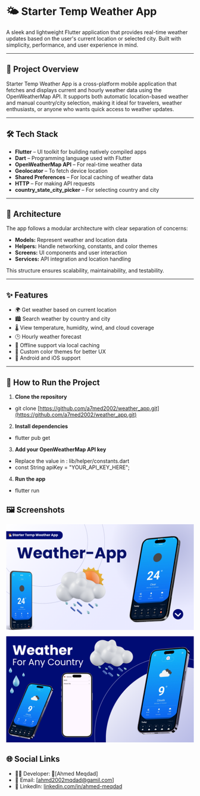 # 🌤️ Starter Temp Weather App

A sleek and lightweight Flutter application that provides real-time weather updates based on the user's current location or selected city. Built with simplicity, performance, and user experience in mind.

---

## 📌 Project Overview
Starter Temp Weather App is a cross-platform mobile application that fetches and displays current and hourly weather data using the OpenWeatherMap API. It supports both automatic location-based weather and manual country/city selection, making it ideal for travelers, weather enthusiasts, or anyone who wants quick access to weather updates.

---

## 🛠️ Tech Stack
- **Flutter** – UI toolkit for building natively compiled apps  
- **Dart** – Programming language used with Flutter  
- **OpenWeatherMap API** – For real-time weather data  
- **Geolocator** – To fetch device location  
- **Shared Preferences** – For local caching of weather data  
- **HTTP** – For making API requests  
- **country_state_city_picker** – For selecting country and city  

---

## 🧱 Architecture
The app follows a modular architecture with clear separation of concerns:  
- **Models:** Represent weather and location data  
- **Helpers:** Handle networking, constants, and color themes  
- **Screens:** UI components and user interaction  
- **Services:** API integration and location handling  

This structure ensures scalability, maintainability, and testability.

---

## ✨ Features
- 🌍 Get weather based on current location  
- 🏙️ Search weather by country and city  
- 🌡️ View temperature, humidity, wind, and cloud coverage  
- 🕒 Hourly weather forecast  
- 💾 Offline support via local caching  
- 🎨 Custom color themes for better UX  
- 📱 Android and iOS support  

---

## 🚀 How to Run the Project
1. **Clone the repository**  
- git clone [https://github.com/a7med2002/weather_app.git](https://github.com/a7med2002/weather_app.git)

2. **Install dependencies** 
- flutter pub get

3.	**Add your OpenWeatherMap API key**
- Replace the value in : lib/helper/constants.dart
- const String apiKey = "YOUR_API_KEY_HERE";

4. **Run the app**
- flutter run

## 🖼️ Screenshots
![app_view1](assets/images/app_view1.png)

![app_view1](assets/images/app_view2.png)

## 🌐 Social Links
- 👨‍💻 Developer: [ِAhmed Meqdad]
- 📧 Email: [ahmd2002mqdad@gamil.com]
- 💼 LinkedIn: [linkedin.com/in/ahmed-meqdad](https://www.linkedin.com/in/ahmed-meqdad-3b756733b/)
